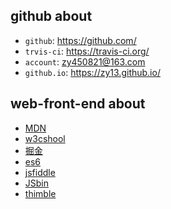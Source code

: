 ## github about

[掘金]:https://juejin.im/
[w3cshool]:https://www.w3cschool.cn/
[es6]:http://es6.ruanyifeng.com/
[jsfiddle]:http://jsfiddle.net/
[JSbin]:http://jsbin.com/?html,output
[thimble]:https://thimble.mozilla.org/zh-CN/
[MDN]: https://developer.mozilla.org/en-US/docs/Web/JavaScript

* `github`: https://github.com/
* `trvis-ci`: https://travis-ci.org/
* `account`: zy450821@163.com
* `github.io`: https://zy13.github.io/

## web-front-end about

* [MDN]
* [w3cshool]
* [掘金]
* [es6]
* [jsfiddle]
* [JSbin]
* [thimble]